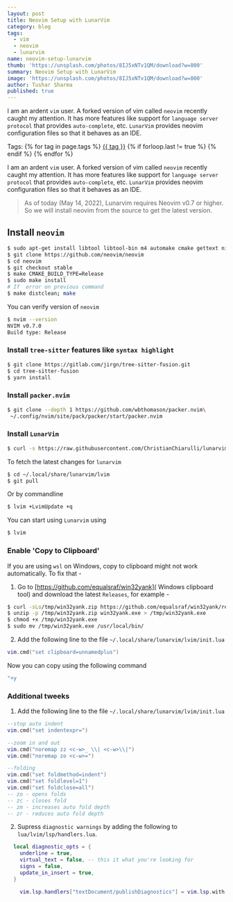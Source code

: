 ```yaml
---
layout: post
title: Neovim Setup with LunarVim
category: blog
tags:
  - vim
  - neovim
  - lunarvim
name: neovim-setup-lunarvim
thumb: 'https://unsplash.com/photos/8IJ5xNTv1QM/download?w=800'
summary: Neovim Setup with LunarVim
image: 'https://unsplash.com/photos/8IJ5xNTv1QM/download?w=800'
author: Tushar Sharma
published: true
---
```



I am an ardent `vim` user. A forked version of vim called `neovim` recently caught my attention. It has more features like support for `language server protocol` that provides `auto-complete`, etc. `LunarVim` provides neovim configuration files so that it behaves as an IDE.<!-- truncate_here -->
<p>Tags: {% for tag in page.tags %} <a class="mytag" href="/tag/{{ tag }}" title="View posts tagged with &quot;{{ tag }}&quot;">{{ tag }}</a>  {% if forloop.last != true %} {% endif %} {% endfor %}</p>

I am an ardent `vim` user. A forked version of vim called `neovim` recently caught my attention. It has more features like support for `language server protocol` that provides `auto-complete`, etc. `LunarVim` provides neovim configuration files so that it behaves as an IDE.

<blockquote class="attention">
As of today (May 14, 2022), Lunarvim requires Neovim v0.7 or higher. So we will install neovim from the source to get the latest version.
</blockquote>


## Install `neovim`


```bash
$ sudo apt-get install libtool libtool-bin m4 automake cmake gettext ninja-build autoconf g++ pkg-config unzip curl
$ git clone https://github.com/neovim/neovim
$ cd neovim
$ git checkout stable
$ make CMAKE_BUILD_TYPE=Release
$ sudo make install
# If  error on previous command
$ make distclean; make
```

You can verify version of `neovim`

```bash
$ nvim --version
NVIM v0.7.0
Build type: Release
```


### Install `tree-sitter` features like `syntax highlight`

```bash
$ git clone https://gitlab.com/jirgn/tree-sitter-fusion.git
$ cd tree-sitter-fusion
$ yarn install
```

### Install `packer.nvim`

```bash
$ git clone --depth 1 https://github.com/wbthomason/packer.nvim\
 ~/.config/nvim/site/pack/packer/start/packer.nvim
```

### Install `LunarVim`

```bash
$ curl -s https://raw.githubusercontent.com/ChristianChiarulli/lunarvim/rolling/utils/installer/install.sh | LVBRANCH=rolling bash -s -- --overwrite
```

To fetch the latest changes for `lunarvim`


```bash
$ cd ~/.local/share/lunarvim/lvim
$ git pull
```

Or by commandline

```bash
$ lvim +LvimUpdate +q
```

You can start using `Lunarvim` using

```bash
$ lvim
```

### Enable 'Copy to Clipboard'

If you are using `wsl` on Windows, copy to clipboard might not work automatically. To fix that -

1. Go to [https://github.com/equalsraf/win32yank]( Windows clipboard tool) and download the latest `Releases`, for example -

```bash
$ curl -sLo/tmp/win32yank.zip https://github.com/equalsraf/win32yank/releases/download/v0.0.4/win32yank-x64.zip
$ unzip -p /tmp/win32yank.zip win32yank.exe > /tmp/win32yank.exe
$ chmod +x /tmp/win32yank.exe
$ sudo mv /tmp/win32yank.exe /usr/local/bin/
```

2. Add the following line to the file `~/.local/share/lunarvim/lvim/init.lua`

```lua
vim.cmd("set clipboard=unnamedplus")
```

Now you can copy using the following command

```bash
"+y
```

### Additional tweeks

1. Add the following line to the file `~/.local/share/lunarvim/lvim/init.lua`

```lua
--stop auto indent
vim.cmd("set indentexpr=")

--zoom in and out
vim.cmd("noremap zz <c-w>_ \\| <c-w>\\|")
vim.cmd("noremap zo <c-w>=")

--folding
vim.cmd("set foldmethod=indent")
vim.cmd("set foldlevel=1")
vim.cmd("set foldclose=all")
-- zo - opens folds
-- zc - closes fold
-- zm - increases auto fold depth
-- zr - reduces auto fold depth
```

2. Supress `diagnostic warnings` by adding the following to `lua/lvim/lsp/handlers.lua`.

```lua
  local diagnostic_opts = {
    underline = true,
    virtual_text = false, -- this it what you're looking for
    signs = false,
    update_in_insert = true,
  }

    vim.lsp.handlers["textDocument/publishDiagnostics"] = vim.lsp.with(vim.lsp.diagnostic.on_publish_diagnostics, diagnostic_opts)
```
